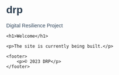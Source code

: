 # drp
Digital Resilience Project
<!DOCTYPE html>
<html lang="en">
<head>
    <meta charset="UTF-8">
    <meta name="viewport" content="width=device-width, initial-scale=1.0">
    <title>Digital Resilience Project</title>
    <style>
        body {
            font-family: Arial, sans-serif;
            margin: 20px;
        }
        h1 {
            color: #2c3e50;
        }
        p {
            color: #34495e;
        }
    </style>
</head>
<body>

    <h1>Welcome</h1>

    <p>The site is currently being built.</p>

    <footer>
        <p>© 2023 DRP</p>
    </footer>

</body>
</html>
